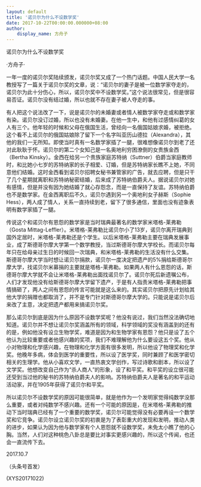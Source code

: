 ```yaml
---
layout: default
title: '诺贝尔为什么不设数学奖'
date: 2017-10-22T00:00:00.000000+08:00
author:
    display_name: 方舟子
---
```


诺贝尔为什么不设数学奖

·方舟子·

一年一度的诺贝尔奖陆续颁发，诺贝尔奖又成了一个热门话题。中国人民大学一名教授写了一篇关于诺贝尔奖的文章，说：“诺贝尔的妻子是被一位数学家夺走的，诺贝尔为此十分伤心，所以，诺贝尔奖中不设数学奖。”这个说法很常见，但是很容易否证。诺贝尔没有结过婚，所以也就不存在妻子被人夺走的事。

有人把这个说法改了一下，说是诺贝尔的未婚妻或者情人被数学家夺走或和数学家有染。诺贝尔没订过婚，所以也没有未婚妻。在他一生中，和他有过感情纠葛的女人有三个。他年轻的时候和父母在俄国生活，曾经向一名俄国姑娘求婚，被拒绝。这个看不上诺贝尔的俄国姑娘除了留下一个名字叫亚历山德拉（Alexandra），其他的我们一无所知。即使当时真有一名数学家插了一腿，很难想像诺贝尔到老了还对此耿耿于怀。诺贝尔的第二个女知己是一名奥地利穷困潦倒的女贵族金西（Bertha Kinsky）。金西在给另一个贵族家庭苏特纳（Suttner）伯爵当家庭教师时，和比她小七岁的苏特纳家的长子相爱、订婚，但是苏特纳家长瞧不上她，不同意他们结婚。这时金西看到诺贝尔招聘女秘书兼管家的广告，就去应聘，但是只干了几个星期就离职和苏特纳秘密结婚，后来成了苏特纳伯爵夫人。据说诺贝尔对她有感情，但是并没有因为她结婚了就心存怨念，而是一直保持了友谊。苏特纳伯爵也不是数学家。在金西离职后不久，诺贝尔遇到另一个奥地利女子赫斯（Sophie Hess），两人成了情人，关系一直持续到老，留下了很多通信，里面也没有迹象表明有数学家插了一腿。

传说这个和诺贝尔有恩怨的数学家是当时瑞典最著名的数学家米塔格-莱弗勒（Gosta Mittag-Leffler）。米塔格-莱弗勒比诺贝尔小了13岁，诺贝尔离开瑞典到国外定居时，米塔格-莱弗勒还是个学生。以后米塔格-莱弗勒主要在瑞典发展事业，成了斯德哥尔摩大学第一个数学教授，当过斯德哥尔摩大学校长。而诺贝尔每年只在给母亲过生日的时候回一次瑞典，和米塔格-莱弗勒的生活没有什么交集。斯德哥尔摩大学当时想让诺贝尔捐款，诺贝尔一度决定把遗产的5%捐给斯德哥尔摩大学，找诺贝尔米募捐的主要就是塔格-莱弗勒。如果两人有什么恩怨的话，斯德哥尔摩大学就不会让米塔格-莱弗勒出面找诺贝尔了。诺贝尔死后新遗嘱公布，人们才发现他没有给斯德哥尔摩大学留下遗产，于是有人指责米塔格-莱弗勒把事情搞砸了，两人之间有恩怨的传言可能就是这么来的。其实诺贝尔把原先计划给其他大学的捐赠也都取消了，并不是专门针对斯德哥尔摩大学的。只能说是诺贝尔后来改了主意，决定把遗产都用来搞诺贝尔奖。

那么诺贝尔到底是因为什么原因不设数学奖呢？他没有说过，我们当然没法确切地知道。诺贝尔并不想让诺贝尔奖涵盖所有的领域，科学领域的奖没有涵盖到的还有的是，例如他没有设立生物学奖，难道是因为和生物学家有恩怨？他只是设了五个他认为比较重要或者他感兴趣的奖项，我们不难理解他为什么要设这五个奖。他从小对物理和化学感兴趣，在物理和化学方面有很多发明，所以他设了物理奖和化学奖。他晚年多病，体会到医学的重要性，所以设了医学奖，同时兼顾了和医学密切相关的生理学。他从小喜欢文学，一直热衷文学创作，写过诗歌和剧本，所以设了文学奖。他想改变自己作为“杀人商人”的形象，设了和平奖。和平奖的设立很可能还受到当过他的秘书的苏特纳伯爵夫人的影响。苏特纳伯爵夫人是著名的和平运动活动家，并在1905年获得了诺贝尔和平奖。

所以诺贝尔不设数学奖的原因可能很简单，就是他作为一个发明家觉得纯数学没那么重要，或者对纯数学不感兴趣。还有一个可能的原因是，在米塔格-莱弗勒的推动下当时瑞典已经有了一个重要的数学奖，诺贝尔可能觉得没有必要再设一个数学奖和它竞争。诺贝尔设立诺贝尔奖的初衷是为了表彰重大的发现和发明，推动人类的进步，如果认为因为他与数学家有个人恩怨就不设数学奖，未免太小瞧了他的心胸。当然，人们对这种桃色八卦总是要比对事实更感兴趣的，所以这个传闻，也还会一直流传下去。

2017.10.7

（头条号首发）

(XYS20171022)

